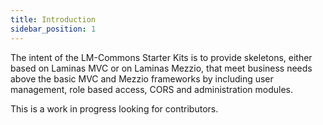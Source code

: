 ```yaml
---
title: Introduction
sidebar_position: 1
---
```


The intent of the LM-Commons Starter Kits is to provide skeletons, either based on Laminas MVC or on Laminas Mezzio,
that meet business needs above the basic MVC and Mezzio frameworks by including user management, role based access, CORS
and administration modules.

This is a work in progress looking for contributors.
